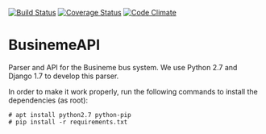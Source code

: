 [![Build Status](https://travis-ci.org/Busineme/BusinemeAPI.svg)](https://travis-ci.org/Busineme/BusinemeAPI)
[![Coverage Status](https://coveralls.io/repos/Busineme/BusinemeAPI/badge.svg?branch=api_setup)](https://coveralls.io/r/Busineme/BusinemeAPI?branch=api_setup)
[![Code Climate](https://codeclimate.com/repos/5529f8ade30ba030cd00103b/badges/64d341935a998d759abe/gpa.svg)](https://codeclimate.com/repos/5529f8ade30ba030cd00103b/feed)



# BusinemeAPI
Parser and API for the Busineme bus system. We use Python 2.7 and Django 1.7 to develop this parser.

In order to make it work properly, run the following commands to install the dependencies (as root):

```shell
# apt install python2.7 python-pip
# pip install -r requirements.txt
```

